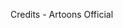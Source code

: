 Credits - Artoons Official

<!---
Artoons/Artoons is a ✨ special ✨ repository because its `README.md` (this file) appears on your GitHub profile.
You can click the Preview link to take a look at your changes.
--->
